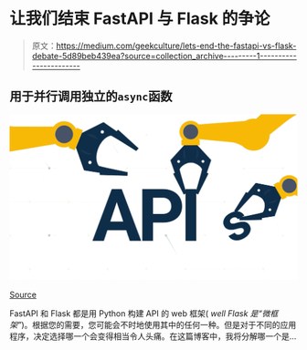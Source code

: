 # 让我们结束 FastAPI 与 Flask 的争论

> 原文：<https://medium.com/geekculture/lets-end-the-fastapi-vs-flask-debate-5d89beb439ea?source=collection_archive---------1----------------------->

## 用于并行调用独立的`async`函数

![](img/f44911a73456e4f8632b4d16ae1c418d.png)

[Source](https://www.wrike.com/blog/application-programming-interface-api-explained/)

FastAPI 和 Flask 都是用 Python 构建 API 的 web 框架( *well Flask 是“微框架”*)。根据您的需要，您可能会不时地使用其中的任何一种。但是对于不同的应用程序，决定选择哪一个会变得相当令人头痛。在这篇博客中，我将分解哪一个是…